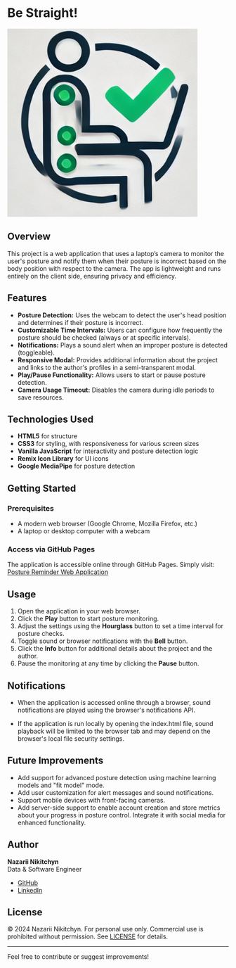 # Be Straight!

![Be Straight! Logo](./logo.png)

## Overview

This project is a web application that uses a laptop’s camera to monitor the user's posture and notify them when their posture is incorrect based on the body position with respect to the camera. The app is lightweight and runs entirely on the client side, ensuring privacy and efficiency.

## Features

- **Posture Detection:** Uses the webcam to detect the user's head position and determines if their posture is incorrect.
- **Customizable Time Intervals:** Users can configure how frequently the posture should be checked (always or at specific intervals).
- **Notifications:** Plays a sound alert when an improper posture is detected (toggleable).
- **Responsive Modal:** Provides additional information about the project and links to the author's profiles in a semi-transparent modal.
- **Play/Pause Functionality:** Allows users to start or pause posture detection.
- **Camera Usage Timeout:** Disables the camera during idle periods to save resources.

## Technologies Used

- **HTML5** for structure
- **CSS3** for styling, with responsiveness for various screen sizes
- **Vanilla JavaScript** for interactivity and posture detection logic
- **Remix Icon Library** for UI icons
- **Google MediaPipe** for posture detection

## Getting Started

### Prerequisites

- A modern web browser (Google Chrome, Mozilla Firefox, etc.)
- A laptop or desktop computer with a webcam

### Access via GitHub Pages

The application is accessible online through GitHub Pages. Simply visit:  
[Posture Reminder Web Application](https://naza-official.github.io/be-straight/)

## Usage

1. Open the application in your web browser.
2. Click the **Play** button to start posture monitoring.
3. Adjust the settings using the **Hourglass** button to set a time interval for posture checks.
4. Toggle sound or browser notifications with the **Bell** button.
5. Click the **Info** button for additional details about the project and the author.
6. Pause the monitoring at any time by clicking the **Pause** button.

## Notifications

- When the application is accessed online through a browser, sound notifications are played using the browser's notifications API.

- If the application is run locally by opening the index.html file, sound playback will be limited to the browser tab and may depend on the browser's local file security settings.

## Future Improvements

- Add support for advanced posture detection using machine learning models and "fit model" mode.
- Add user customization for alert messages and sound notifications.
- Support mobile devices with front-facing cameras.
- Add server-side support to enable account creation and store metrics about your progress in posture control. Integrate it with social media for enhanced functionality.

## Author

**Nazarii Nikitchyn**  
Data & Software Engineer

- [GitHub](https://github.com/naza-official)
- [LinkedIn](https://www.linkedin.com/in/nazarii-nikitchyn-037880257/)

## License

© 2024 Nazarii Nikitchyn. For personal use only. Commercial use is prohibited without permission. See [LICENSE](LICENSE) for details.

---

Feel free to contribute or suggest improvements!
